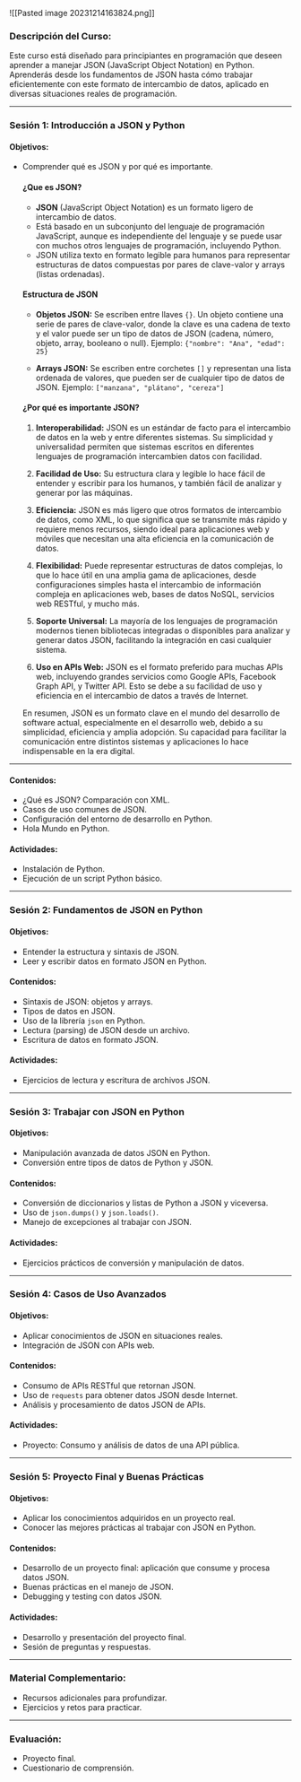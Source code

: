 ![[Pasted image 20231214163824.png]]
### Descripción del Curso:

Este curso está diseñado para principiantes en programación que deseen aprender a manejar JSON (JavaScript Object Notation) en Python. Aprenderás desde los fundamentos de JSON hasta cómo trabajar eficientemente con este formato de intercambio de datos, aplicado en diversas situaciones reales de programación.

---

### Sesión 1: Introducción a JSON y Python

#### Objetivos:

- Comprender qué es JSON y por qué es importante.
	#### ¿Que es JSON? 

	- **JSON** (JavaScript Object Notation) es un formato ligero de intercambio de datos.
	- Está basado en un subconjunto del lenguaje de programación JavaScript, aunque es independiente del lenguaje y se puede usar con muchos otros lenguajes de programación, incluyendo Python.
	- JSON utiliza texto en formato legible para humanos para representar estructuras de datos compuestas por pares de clave-valor y arrays (listas ordenadas).

	#### Estructura de JSON

	- **Objetos JSON:** Se escriben entre llaves `{}`. Un objeto contiene una serie de pares de clave-valor, donde la clave es una cadena de texto y el valor puede ser un tipo de datos de JSON (cadena, número, objeto, array, booleano o null). Ejemplo: `{"nombre": "Ana", "edad": 25}`
	
	- **Arrays JSON:** Se escriben entre corchetes `[]` y representan una lista ordenada de valores, que pueden ser de cualquier tipo de datos de JSON. Ejemplo: `["manzana", "plátano", "cereza"]`

	#### ¿Por qué es importante JSON?

	1. **Interoperabilidad:** JSON es un estándar de facto para el intercambio de datos en la web y entre diferentes sistemas. Su simplicidad y universalidad permiten que sistemas escritos en diferentes lenguajes de programación intercambien datos con facilidad.
    
	2. **Facilidad de Uso:** Su estructura clara y legible lo hace fácil de entender y escribir para los humanos, y también fácil de analizar y generar por las máquinas.
    
	3. **Eficiencia:** JSON es más ligero que otros formatos de intercambio de datos, como XML, lo que significa que se transmite más rápido y requiere menos recursos, siendo ideal para aplicaciones web y móviles que necesitan una alta eficiencia en la comunicación de datos.
    
	4. **Flexibilidad:** Puede representar estructuras de datos complejas, lo que lo hace útil en una amplia gama de aplicaciones, desde configuraciones simples hasta el intercambio de información compleja en aplicaciones web, bases de datos NoSQL, servicios web RESTful, y mucho más.
    
	5. **Soporte Universal:** La mayoría de los lenguajes de programación modernos tienen bibliotecas integradas o disponibles para analizar y generar datos JSON, facilitando la integración en casi cualquier sistema.
    
	6. **Uso en APIs Web:** JSON es el formato preferido para muchas APIs web, incluyendo grandes servicios como Google APIs, Facebook Graph API, y Twitter API. Esto se debe a su facilidad de uso y eficiencia en el intercambio de datos a través de Internet.
    

	En resumen, JSON es un formato clave en el mundo del desarrollo de software actual, especialmente en el desarrollo web, debido a su simplicidad, eficiencia y amplia adopción. Su capacidad para facilitar la comunicación entre distintos sistemas y aplicaciones lo hace indispensable en la era digital.
---
#### Contenidos:

- ¿Qué es JSON? Comparación con XML.
- Casos de uso comunes de JSON.
- Configuración del entorno de desarrollo en Python.
- Hola Mundo en Python.

#### Actividades:

- Instalación de Python.
- Ejecución de un script Python básico.

---

### Sesión 2: Fundamentos de JSON en Python

#### Objetivos:

- Entender la estructura y sintaxis de JSON.
- Leer y escribir datos en formato JSON en Python.

#### Contenidos:

- Sintaxis de JSON: objetos y arrays.
- Tipos de datos en JSON.
- Uso de la librería `json` en Python.
- Lectura (parsing) de JSON desde un archivo.
- Escritura de datos en formato JSON.

#### Actividades:

- Ejercicios de lectura y escritura de archivos JSON.

---

### Sesión 3: Trabajar con JSON en Python

#### Objetivos:

- Manipulación avanzada de datos JSON en Python.
- Conversión entre tipos de datos de Python y JSON.

#### Contenidos:

- Conversión de diccionarios y listas de Python a JSON y viceversa.
- Uso de `json.dumps()` y `json.loads()`.
- Manejo de excepciones al trabajar con JSON.

#### Actividades:

- Ejercicios prácticos de conversión y manipulación de datos.

---

### Sesión 4: Casos de Uso Avanzados

#### Objetivos:

- Aplicar conocimientos de JSON en situaciones reales.
- Integración de JSON con APIs web.

#### Contenidos:

- Consumo de APIs RESTful que retornan JSON.
- Uso de `requests` para obtener datos JSON desde Internet.
- Análisis y procesamiento de datos JSON de APIs.

#### Actividades:

- Proyecto: Consumo y análisis de datos de una API pública.

---

### Sesión 5: Proyecto Final y Buenas Prácticas

#### Objetivos:

- Aplicar los conocimientos adquiridos en un proyecto real.
- Conocer las mejores prácticas al trabajar con JSON en Python.

#### Contenidos:

- Desarrollo de un proyecto final: aplicación que consume y procesa datos JSON.
- Buenas prácticas en el manejo de JSON.
- Debugging y testing con datos JSON.

#### Actividades:

- Desarrollo y presentación del proyecto final.
- Sesión de preguntas y respuestas.

---

### Material Complementario:

- Recursos adicionales para profundizar.
- Ejercicios y retos para practicar.

---

### Evaluación:

- Proyecto final.
- Cuestionario de comprensión.
